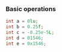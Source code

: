 ### Basic operations
```cpp
int a = 0lu;
int b = 0.25f;
int c = -0.25e-5L;
int d = 01546;
int e = 0x1546;
```
